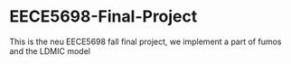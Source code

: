 # EECE5698-Final-Project
This is the neu EECE5698 fall final project, we implement a part of fumos and the LDMIC model
